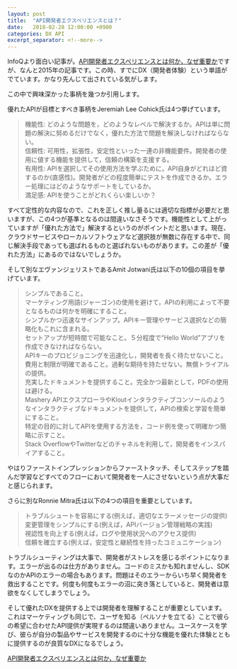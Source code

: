 ```yaml
---
layout: post
title:  "API開発者エクスペリエンスとは？"
date:   2018-02-28 12:00:00 +0900
categories: DX API
excerpt_separator: <!--more-->
---
```


InfoQより面白い記事が。[API開発者エクスペリエンスとは何か，なぜ重要か](https://www.infoq.com/jp/news/2015/11/api-developer-experience)ですが、なんと2015年の記事です。この時、すでにDX（開発者体験）という単語がでています。かなり先んじて出されている気がします。

この中で興味深かった事柄を幾つか引用します。

<!--more-->

優れたAPIが目標とすべき事柄をJeremiah Lee Cohick氏は4つ挙げています。

> 機能性: どのような問題を，どのようなレベルで解決するか。APIは単に問題の解決に努めるだけでなく，優れた方法で問題を解決しなければならない。  
> 信頼性: 可用性，拡張性，安定性といった一連の非機能要件。開発者の使用に値する機能を提供して，信頼の構築を支援する。  
> 有用性: APIを選択してその使用方法を学ぶために，API自身がどれほど資するのか(直感性)。開発者がどの程度簡単にテストを作成できるか。エラー処理にはどのようなサポートをしているか。  
> 満足感: APIを使うことがどれくらい楽しいか？  

すべて定性的な内容なので、これを正しく推し量るには適切な指標が必要だと思いますが、この4つが基準となるのは間違いなさそうです。機能性として上がっていますが「優れた方法で」解決するというのがポイントだと思います。現在、クラウドサービスやローカルソフトウェアなど選択肢が無数に存在する中で、同じ解決手段であっても選ばれるものと選ばれないものがあります。この差が「優れた方法」にあるのではないでしょうか。

そして別なエヴァンジェリストであるAmit Jotwani氏は以下の10個の項目を挙げています。

> シンプルであること。  
> マーケティング用語(ジャーゴン)の使用を避けて，APIの利用によって不要となるものは何かを明確にすること。  
> シンプルかつ迅速なサインアップ。APIキー管理やサービス選択などの簡略化もこれに含まれる。  
> セットアップが短時間で可能なこと。５分程度で“Hello World”アプリを作成できなければならない。  
> APIキーのプロビジョニングを迅速化し，開発者を長く待たせないこと。  
> 費用と制限が明確であること。過剰な期待を持たせない。無償トライアルの提供。  
> 充実したドキュメントを提供すること。完全かつ最新として，PDFの使用は避ける。  
> Mashery APIエクスプローラやKloutインタラクティブコンソールのようなインタラクティブなドキュメントを提供して，APIの検索と学習を簡単にすること。  
> 特定の目的に対してAPIを使用する方法を，コード例を使って明確かつ簡略に示すこと。  
> Stack OverflowやTwitterなどのチャネルを利用して，開発者をインスパイアすること。  

やはりファーストインプレッションからファーストタッチ、そしてステップを踏んだ学習などすべてのフローにおいて開発者を一人にさせないという点が大事だと感じられます。

さらに別なRonnie Mitra氏は以下の4つの項目を重要としています。

> トラブルシュートを容易にする(例えば，適切なエラーメッセージの提供)  
> 変更管理をシンプルにする(例えば，APIバージョン管理戦略の実践)  
> 視認性を向上する(例えば，ログや使用状況へのアクセス提供)  
> 信頼を確立する(例えば，安定性と継続性を持ったコミュニケーション)  

トラブルシューティングは大事で、開発者がストレスを感じるポイントになります。エラーが出るのは仕方がありません。コードのミスかも知れませんし、SDKなのかAPIのエラーの場合もあります。問題はそのエラーからいち早く開発者を救出することです。何度も何度もエラーの沼に突き落としていると、開発者は意欲をなくしてしまうでしょう。

そして優れたDXを提供する上では開発者を理解することが重要としています。これはマーケティングも同じで、ユーザを知る（ペルソナを立てる）ことで彼らの希望に合わせたAPI提供が実現するのは間違いありません。ユースケースを学び、彼らが自分の製品やサービスを開発するのに十分な機能を優れた体験とともに提供するのが良質なDXになるでしょう。

[API開発者エクスペリエンスとは何か，なぜ重要か](https://www.infoq.com/jp/news/2015/11/api-developer-experience)

